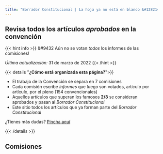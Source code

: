 ```yaml
---
title: "Borrador Constitucional | La hoja ya no está en blanco &#128214"
---
```


## Revisa todos los artículos *aprobados* en la convención

{{< hint info >}} 
&#9432 Aún no se votan *todos* los informes de las comisiones!

*Última actualización:* 31 de marzo de 2022
{{< /hint >}}

{{< details "**¿Cómo está organizada esta página?**">}}
- El trabajo de la Convención se separa en 7 comisiones
- Cada comisión escribe *informes* que luego son votados, artículo por artículo, por el pleno (154 convencionales)
- Aquellos artículos que superan los famosos **2/3** se consideran aprobados y pasan al *Borrador Constitucional*
- Este sitio todos los artículos que ya forman parte del *Borrador Constitucional*

¿Tienes más dudas? [Pincha aquí](faq)

{{< /details >}}

## Comisiones
